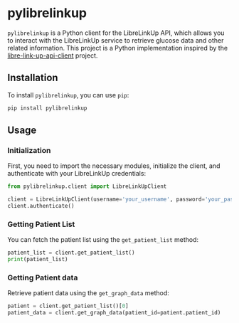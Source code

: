 # pylibrelinkup

`pylibrelinkup` is a Python client for the LibreLinkUp API, which allows you to interact with the LibreLinkUp service to retrieve glucose data and other related information. This project is a Python implementation inspired by the [libre-link-up-api-client](https://github.com/DiaKEM/libre-link-up-api-client) project.

## Installation

To install `pylibrelinkup`, you can use `pip`:

```bash
pip install pylibrelinkup
```

## Usage

### Initialization

First, you need to import the necessary modules, initialize the client, and authenticate with your LibreLinkUp credentials:

```python
from pylibrelinkup.client import LibreLinkUpClient

client = LibreLinkUpClient(username='your_username', password='your_password')
client.authenticate()
```

### Getting Patient List

You can fetch the patient list using the `get_patient_list` method:

```python
patient_list = client.get_patient_list()
print(patient_list)
```

### Getting Patient data

Retrieve patient data using the `get_graph_data` method:

```python
patient = client.get_patient_list()[0]
patient_data = client.get_graph_data(patient_id=patient.patient_id)
```
